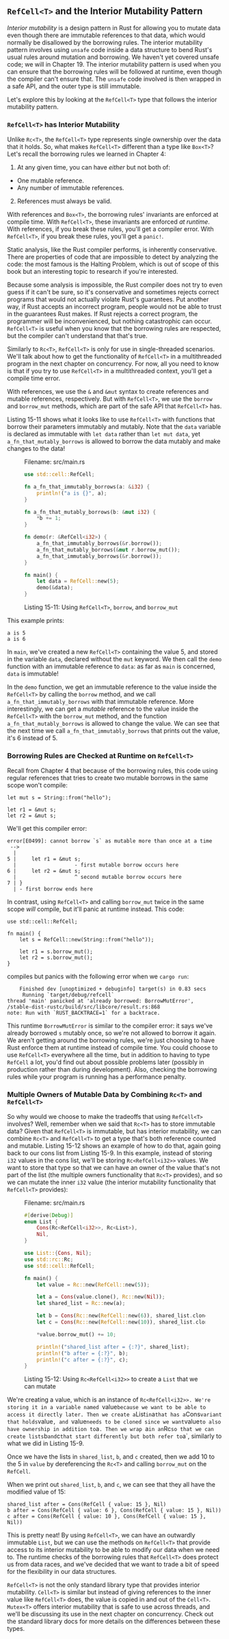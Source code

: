 ## `RefCell<T>` and the Interior Mutability Pattern

*Interior mutability* is a design pattern in Rust for allowing you to mutate
data even though there are immutable references to that data, which would
normally be disallowed by the borrowing rules. The interior mutability pattern
involves using `unsafe` code inside a data structure to bend Rust's usual rules
around mutation and borrowing. We haven't yet covered unsafe code; we will in
Chapter 19. The interior mutability pattern is used when you can ensure that
the borrowing rules will be followed at runtime, even though the compiler can't
ensure that. The `unsafe` code involved is then wrapped in a safe API, and the
outer type is still immutable.

Let's explore this by looking at the `RefCell<T>` type that follows the
interior mutability pattern.

### `RefCell<T>` has Interior Mutability

Unlike `Rc<T>`, the `RefCell<T>` type represents single ownership over the data
that it holds. So, what makes `RefCell<T>` different than a type like `Box<T>`?
Let's recall the borrowing rules we learned in Chapter 4:

1. At any given time, you can have *either* but not both of:
  * One mutable reference.
  * Any number of immutable references.
2. References must always be valid.

With references and `Box<T>`, the borrowing rules' invariants are enforced at
compile time. With `RefCell<T>`, these invariants are enforced *at runtime*.
With references, if you break these rules, you'll get a compiler error. With
`RefCell<T>`, if you break these rules, you'll get a `panic!`.

Static analysis, like the Rust compiler performs, is inherently conservative.
There are properties of code that are impossible to detect by analyzing the
code: the most famous is the Halting Problem, which is out of scope of this
book but an interesting topic to research if you're interested.

Because some analysis is impossible, the Rust compiler does not try to even
guess if it can't be sure, so it's conservative and sometimes rejects correct
programs that would not actually violate Rust's guarantees. Put another way, if
Rust accepts an incorrect program, people would not be able to trust in the
guarantees Rust makes. If Rust rejects a correct program, the programmer will
be inconvenienced, but nothing catastrophic can occur. `RefCell<T>` is useful
when you know that the borrowing rules are respected, but the compiler can't
understand that that's true.

Similarly to `Rc<T>`, `RefCell<T>` is only for use in single-threaded
scenarios. We'll talk about how to get the functionality of `RefCell<T>` in a
multithreaded program in the next chapter on concurrency. For now, all you
need to know is that if you try to use `RefCell<T>` in a multithreaded
context, you'll get a compile time error.

With references, we use the `&` and `&mut` syntax to create references and
mutable references, respectively. But with `RefCell<T>`, we use the `borrow`
and `borrow_mut` methods, which are part of the safe API that `RefCell<T>` has.

Listing 15-11 shows what it looks like to use `RefCell<T>` with functions that
borrow their parameters immutably and mutably. Note that the `data` variable is
declared as immutable with `let data` rather than `let mut data`, yet
`a_fn_that_mutably_borrows` is allowed to borrow the data mutably and make
changes to the data!

<figure>
<span class="filename">Filename: src/main.rs</span>

```rust
use std::cell::RefCell;

fn a_fn_that_immutably_borrows(a: &i32) {
    println!("a is {}", a);
}

fn a_fn_that_mutably_borrows(b: &mut i32) {
    *b += 1;
}

fn demo(r: &RefCell<i32>) {
    a_fn_that_immutably_borrows(&r.borrow());
    a_fn_that_mutably_borrows(&mut r.borrow_mut());
    a_fn_that_immutably_borrows(&r.borrow());
}

fn main() {
    let data = RefCell::new(5);
    demo(&data);
}
```

<figcaption>

Listing 15-11: Using `RefCell<T>`, `borrow`, and `borrow_mut`

</figcaption>
</figure>

This example prints:

```text
a is 5
a is 6
```

In `main`, we've created a new `RefCell<T>` containing the value 5, and stored
in the variable `data`, declared without the `mut` keyword. We then call the
`demo` function with an immutable reference to `data`: as far as `main` is
concerned, `data` is immutable!

In the `demo` function, we get an immutable reference to the value inside the
`RefCell<T>` by calling the `borrow` method, and we call
`a_fn_that_immutably_borrows` with that immutable reference. More
interestingly, we can get a *mutable* reference to the value inside the
`RefCell<T>` with the `borrow_mut` method, and the function
`a_fn_that_mutably_borrows` is allowed to change the value. We can see that the
next time we call `a_fn_that_immutably_borrows` that prints out the value, it's
6 instead of 5.

### Borrowing Rules are Checked at Runtime on `RefCell<T>`

Recall from Chapter 4 that because of the borrowing rules, this code using
regular references that tries to create two mutable borrows in the same scope
won't compile:

```rust,ignore
let mut s = String::from("hello");

let r1 = &mut s;
let r2 = &mut s;
```

We'll get this compiler error:

```text
error[E0499]: cannot borrow `s` as mutable more than once at a time
 -->
  |
5 |     let r1 = &mut s;
  |                   - first mutable borrow occurs here
6 |     let r2 = &mut s;
  |                   ^ second mutable borrow occurs here
7 | }
  | - first borrow ends here
```

In contrast, using `RefCell<T>` and calling `borrow_mut` twice in the same
scope *will* compile, but it'll panic at runtime instead. This code:

```rust,should_panic
use std::cell::RefCell;

fn main() {
    let s = RefCell::new(String::from("hello"));

    let r1 = s.borrow_mut();
    let r2 = s.borrow_mut();
}
```

compiles but panics with the following error when we `cargo run`:

```text
    Finished dev [unoptimized + debuginfo] target(s) in 0.83 secs
     Running `target/debug/refcell`
thread 'main' panicked at 'already borrowed: BorrowMutError',
/stable-dist-rustc/build/src/libcore/result.rs:868
note: Run with `RUST_BACKTRACE=1` for a backtrace.
```

This runtime `BorrowMutError` is similar to the compiler error: it says we've
already borrowed `s` mutably once, so we're not allowed to borrow it again. We
aren't getting around the borrowing rules, we're just choosing to have Rust
enforce them at runtime instead of compile time. You could choose to use
`RefCell<T>` everywhere all the time, but in addition to having to type
`RefCell` a lot, you'd find out about possible problems later (possibly in
production rather than during development). Also, checking the borrowing rules
while your program is running has a performance penalty.

### Multiple Owners of Mutable Data by Combining `Rc<T>` and `RefCell<T>`

So why would we choose to make the tradeoffs that using `RefCell<T>` involves?
Well, remember when we said that `Rc<T>` has to store immutable data? Given
that `RefCell<T>` is immutable, but has interior mutability, we can combine
`Rc<T>` and `RefCell<T>` to get a type that's both reference counted and
mutable. Listing 15-12 shows an example of how to do that, again going back to
our cons list from Listing 15-9. In this example, instead of storing `i32`
values in the cons list, we'll be storing `Rc<RefCell<i32>>` values. We want to
store that type so that we can have an owner of the value that's not part of
the list (the multiple owners functionality that `Rc<T>` provides), and so we
can mutate the inner `i32` value (the interior mutability functionality that
`RefCell<T>` provides):

<figure>
<span class="filename">Filename: src/main.rs</span>

```rust
#[derive(Debug)]
enum List {
    Cons(Rc<RefCell<i32>>, Rc<List>),
    Nil,
}

use List::{Cons, Nil};
use std::rc::Rc;
use std::cell::RefCell;

fn main() {
    let value = Rc::new(RefCell::new(5));

    let a = Cons(value.clone(), Rc::new(Nil));
    let shared_list = Rc::new(a);

    let b = Cons(Rc::new(RefCell::new(6)), shared_list.clone());
    let c = Cons(Rc::new(RefCell::new(10)), shared_list.clone());

    *value.borrow_mut() += 10;

    println!("shared_list after = {:?}", shared_list);
    println!("b after = {:?}", b);
    println!("c after = {:?}", c);
}
```

<figcaption>

Listing 15-12: Using `Rc<RefCell<i32>>` to create a `List` that we can mutate

</figcaption>
</figure>

We're creating a value, which is an instance of `Rc<RefCell<i32>>. We're
storing it in a variable named `value` because we want to be able to access it
directly later. Then we create a `List` in `a` that has a `Cons` variant that
holds `value`, and `value` needs to be cloned since we want `value` to also
have ownership in addition to `a`. Then we wrap `a` in an `Rc<T>` so that we
can create lists `b` and `c` that start differently but both refer to `a`,
similarly to what we did in Listing 15-9.

Once we have the lists in `shared_list`, `b`, and `c` created, then we add 10
to the 5 in `value` by dereferencing the `Rc<T>` and calling `borrow_mut` on
the `RefCell`.

When we print out `shared_list`, `b`, and `c`, we can see that they all have
the modified value of 15:

```text
shared_list after = Cons(RefCell { value: 15 }, Nil)
b after = Cons(RefCell { value: 6 }, Cons(RefCell { value: 15 }, Nil))
c after = Cons(RefCell { value: 10 }, Cons(RefCell { value: 15 }, Nil))
```

This is pretty neat! By using `RefCell<T>`, we can have an outwardly immutable
`List`, but we can use the methods on `RefCell<T>` that provide access to its
interior mutability to be able to modify our data when we need to. The runtime
checks of the borrowing rules that `RefCell<T>` does protect us from data
races, and we've decided that we want to trade a bit of speed for the
flexibility in our data structures.

`RefCell<T>` is not the only standard library type that provides interior
mutability. `Cell<T>` is similar but instead of giving references to the inner
value like `RefCell<T>` does, the value is copied in and out of the `Cell<T>`.
`Mutex<T>` offers interior mutability that is safe to use across threads, and
we'll be discussing its use in the next chapter on concurrency. Check out the
standard library docs for more details on the differences between these types.

